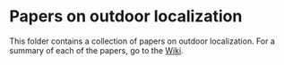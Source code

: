 # Papers on outdoor localization

This folder contains a collection of papers on outdoor localization. For a
summary of each of the papers, go to the [Wiki](https://gitlab.networks.imdea.org/localization-tdoa/wikis/Home).
